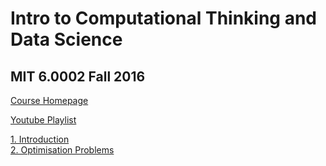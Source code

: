 # Intro to Computational Thinking and Data Science
## MIT 6.0002 Fall 2016

[Course Homepage](https://ocw.mit.edu/courses/6-0002-introduction-to-computational-thinking-and-data-science-fall-2016/)
  
[Youtube Playlist](https://www.youtube.com/playlist?list=PLUl4u3cNGP619EG1wp0kT-7rDE_Az5TNd)  
  
  
[1. Introduction](01_Introduction.md)  
[2. Optimisation Problems](02_Optimisation_Problems.md)  



  
